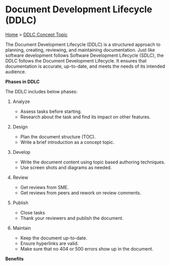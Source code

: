 Document Development Lifecycle (DDLC)
=====================================

[Home](../index.md) &gt; [DDLC Concept Topic](#document-development-lifecycle-ddlc)

The Document Development Lifecycle (DDLC) is a structured approach to planning, creating, reviewing,
and maintaining documentation.
Just like software development follows Software Development Lifecycle (SDLC), the DDLC follows the
Document Development Lifecycle. It ensures that documentation is accurate, up-to-date, and meets the
needs of its intended audience.

**Phases in DDLC**

The DDLC includes below phases:

1. Analyze
    - Assess tasks before starting.
    - Research about the task and find its impact on other features.
  
2. Design
    - Plan the document structure (TOC).
    - Write a brief introduction as a concept topic.

3. Develop
    - Write the document content using topic based authoring techniques.
    - Use screen shots and diagrams as needed.

4. Review
    - Get reviews from SME.
    - Get reviews from peers and rework on review comments.

5. Publish
    - Close tasks
    - Thank your reviewers and publish the document.

6. Maintain
    - Keep the document up-to-date.
    - Ensure hyperlinks are valid.
    - Make sure that no 404 or 500 errors show up in the document.
  
**Benefits**
